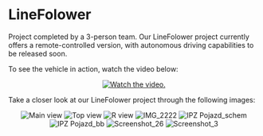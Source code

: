 # LineFolower

Project completed by a 3-person team.
Our LineFolower project currently offers a remote-controlled version, with autonomous driving capabilities to be released soon.

To see the vehicle in action, watch the video below:

<p align="center">
  <a href="https://www.youtube.com/watch?v=ppA_daEdlFE">
     <img src="https://img.youtube.com/vi/ppA_daEdlFE/0.jpg" alt="Watch the video.">
  </a>
</p>

Take a closer look at our LineFolower project through the following images:

<p align="center">
  <img src="https://github.com/TanskiSzymon/LineFolower/assets/108231030/3bd59b25-eb82-4175-813d-e63adae37190" alt="Main view">
  <img src="https://github.com/TanskiSzymon/LineFolower/assets/108231030/387b63d9-f3d5-493f-b79f-3b162c652c81" alt="Top view">
  <img src="https://github.com/TanskiSzymon/LineFolower/assets/108231030/8e59e8ed-b0f6-4ce5-91f1-d270651616a0" alt="R view">
  <img src="https://github.com/TanskiSzymon/LineFolower/assets/108231030/a24a50a2-f31b-42cc-98fd-1d55dbf1c9d3" alt="IMG_2222">
  <img src="https://github.com/TanskiSzymon/LineFolower/assets/108231030/cbe7a992-5f35-41b1-9a26-364e3af3e471" alt="IPZ Pojazd_schem">
  <img src="https://github.com/TanskiSzymon/LineFolower/assets/108231030/8116b34a-0304-483b-9891-34d77b0a4f7c" alt="IPZ Pojazd_bb">
  <img src="https://github.com/TanskiSzymon/LineFolower/assets/108231030/68428ae8-7930-4f59-8754-a18e1aff8ac7" alt="Screenshot_26">
  <img src="https://github.com/TanskiSzymon/LineFolower/assets/108231030/95e8a498-32da-46a6-a5a1-8453f91621ff" alt="Screenshot_3">
</p>

